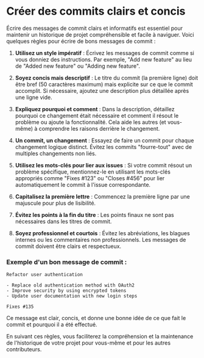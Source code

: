 # Créer des commits clairs et concis

Écrire des messages de commit clairs et informatifs est essentiel pour maintenir un historique de projet compréhensible et facile à naviguer. Voici quelques règles pour écrire de bons messages de commit :

1. **Utilisez un style impératif** : Écrivez les messages de commit comme si vous donniez des instructions. Par exemple, "Add new feature" au lieu de "Added new feature" ou "Adding new feature".

2. **Soyez concis mais descriptif** : Le titre du commit (la première ligne) doit être bref (50 caractères maximum) mais explicite sur ce que le commit accomplit. Si nécessaire, ajoutez une description plus détaillée après une ligne vide.

3. **Expliquez pourquoi et comment** : Dans la description, détaillez pourquoi ce changement était nécessaire et comment il résout le problème ou ajoute la fonctionnalité. Cela aide les autres (et vous-même) à comprendre les raisons derrière le changement.

4. **Un commit, un changement** : Essayez de faire un commit pour chaque changement logique distinct. Évitez les commits "fourre-tout" avec de multiples changements non liés.

5. **Utilisez les mots-clés pour lier aux issues** : Si votre commit résout un problème spécifique, mentionnez-le en utilisant les mots-clés appropriés comme "Fixes #123" ou "Closes #456" pour lier automatiquement le commit à l'issue correspondante.

6. **Capitalisez la première lettre** : Commencez la première ligne par une majuscule pour plus de lisibilité.

7. **Évitez les points à la fin du titre** : Les points finaux ne sont pas nécessaires dans les titres de commit.

8. **Soyez professionnel et courtois** : Évitez les abréviations, les blagues internes ou les commentaires non professionnels. Les messages de commit doivent être clairs et respectueux.

### Exemple d'un bon message de commit :

```
Refactor user authentication

- Replace old authentication method with OAuth2
- Improve security by using encrypted tokens
- Update user documentation with new login steps

Fixes #135
```

Ce message est clair, concis, et donne une bonne idée de ce que fait le commit et pourquoi il a été effectué.

En suivant ces règles, vous faciliterez la compréhension et la maintenance de l'historique de votre projet pour vous-même et pour les autres contributeurs.
